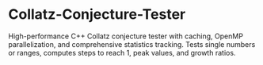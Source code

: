 # Collatz-Conjecture-Tester
High-performance C++ Collatz conjecture tester with caching, OpenMP parallelization, and comprehensive statistics tracking. Tests single numbers or ranges, computes steps to reach 1, peak values, and growth ratios.
